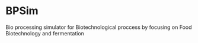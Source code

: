 # BPSim
Bio processing simulator for Biotechnological proccess by focusing on Food Biotechnology and fermentation 
